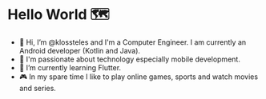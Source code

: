 # Hello World 🗺️

- 👋 Hi, I’m @klossteles and I'm a Computer Engineer. I am currently an Android developer (Kotlin and Java).
- 👀 I'm passionate about technology especially mobile development.
- 📖 I’m currently learning Flutter.
- 🎮 In my spare time I like to play online games, sports and watch movies and series.

<!---
klossteles/klossteles is a ✨ special ✨ repository because its `README.md` (this file) appears on your GitHub profile.
You can click the Preview link to take a look at your changes.
--->
